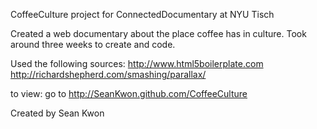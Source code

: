 CoffeeCulture project for ConnectedDocumentary at NYU Tisch

Created a web documentary about the place coffee has in culture. Took around three weeks to create and code. 

Used the following sources: http://www.html5boilerplate.com
http://richardshepherd.com/smashing/parallax/

to view: go to http://SeanKwon.github.com/CoffeeCulture

Created by Sean Kwon
